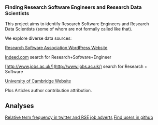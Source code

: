 ### Finding Research Software Engineers and Research Data Scientists

This project aims to identify Research Software Engineers and Research Data Scientists (some of whom are not formally called like that).

We explore diverse data sources:

[Research Software Association WordPress Website](http://rse.ac.uk/)

[Indeed.com](indeed.com) search for Research+Software+Engineer

[http://www.jobs.ac.uk/](http://www.jobs.ac.uk/) search for Research + Software

[University of Cambridge Website](www.cam.ac.uk)

Plos Articles author contribution attribution.


## Analyses

[Relative term frequency in twitter and RSE job adverts](RSEDescriptionAnalysis.nb.html)
[Find users in github](find-github-users.ipynb)

